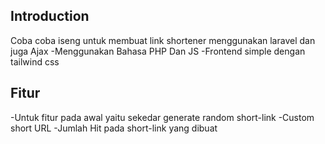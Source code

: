  ## Introduction
 Coba coba iseng untuk membuat link shortener menggunakan laravel dan juga Ajax
 -Menggunakan Bahasa PHP Dan JS
 -Frontend simple dengan tailwind css
 
 ## Fitur
 -Untuk fitur pada awal yaitu sekedar generate random short-link
 -Custom short URL
 -Jumlah Hit pada short-link yang dibuat